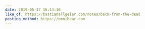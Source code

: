 ```yaml
---
date: 2019-05-17 16:14:16
like_of: https://bastianallgeier.com/notes/back-from-the-dead
posting_method: https://omnibear.com
---
```

